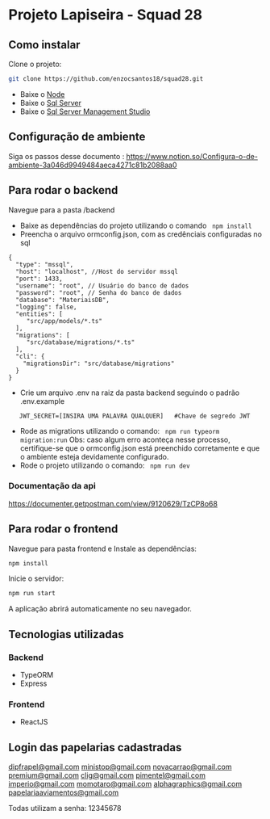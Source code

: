 # Projeto Lapiseira - Squad 28
## Como instalar
Clone o projeto:
```bash
git clone https://github.com/enzocsantos18/squad28.git
```
- Baixe o [Node](https://nodejs.org/en/download/)
- Baixe o [Sql Server](https://go.microsoft.com/fwlink/?linkid=866662)
- Baixe o [Sql Server Management Studio](https://aka.ms/ssmsfullsetup)

## Configuração de ambiente
Siga os passos desse documento : https://www.notion.so/Configura-o-de-ambiente-3a046d9949484aeca4271c81b2088aa0

## Para rodar o backend
Navegue para a pasta /backend 
- Baixe as dependências do projeto utilizando o comando
``` npm install```
- Preencha o arquivo ormconfig.json, com as credênciais configuradas no sql
```
{
  "type": "mssql",
  "host": "localhost", //Host do servidor mssql
  "port": 1433,
  "username": "root", // Usuário do banco de dados
  "password": "root", // Senha do banco de dados
  "database": "MateriaisDB",
  "logging": false,
  "entities": [
     "src/app/models/*.ts"
  ],
  "migrations": [
     "src/database/migrations/*.ts"
  ],
  "cli": {
    "migrationsDir": "src/database/migrations"
  }
}
```
- Crie um arquivo .env na raiz da pasta backend seguindo o padrão .env.example
 ``` 
    JWT_SECRET=[INSIRA UMA PALAVRA QUALQUER]   #Chave de segredo JWT
 ```
- Rode as migrations utilizando o comando:
`` 
npm run typeorm migration:run
``
Obs: caso algum erro aconteça nesse processo, certifique-se que o ormconfig.json está preenchido corretamente e que o ambiente esteja devidamente configurado.
- Rode o projeto utilizando o comando:
`` 
npm run dev
``

### Documentação da api
https://documenter.getpostman.com/view/9120629/TzCP8o68

## Para rodar o frontend
Navegue para pasta frontend e 
Instale as dependências:

```bash
npm install
```

Inicie o servidor:
```bash
npm run start
```

A aplicação abrirá automaticamente no seu navegador.

## Tecnologias utilizadas
### Backend
 - TypeORM
 - Express
### Frontend
 - ReactJS

## Login das papelarias cadastradas
dipfrapel@gmail.com
ministop@gmail.com
novacarrao@gmail.com
premium@gmail.com
clig@gmail.com
pimentel@gmail.com
imperio@gmail.com
momotaro@gmail.com
alphagraphics@gmail.com
papelariaaviamentos@gmail.com

Todas utilizam a senha: 12345678
